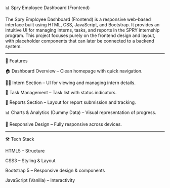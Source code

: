 📊 Spry Employee Dashboard (Frontend)

The Spry Employee Dashboard (Frontend) is a responsive web-based interface built using HTML, CSS, JavaScript, and Bootstrap. It provides an intuitive UI for managing interns, tasks, and reports in the SPRY internship program. This project focuses purely on the frontend design and layout, with placeholder components that can later be connected to a backend system.

---

🚀 Features

🏠 Dashboard Overview – Clean homepage with quick navigation.

👨‍💻 Intern Section – UI for viewing and managing intern details.

📅 Task Management – Task list with status indicators.

📝 Reports Section – Layout for report submission and tracking.

📊 Charts & Analytics (Dummy Data) – Visual representation of progress.

📱 Responsive Design – Fully responsive across devices.

---

🛠️ Tech Stack

HTML5 – Structure

CSS3 – Styling & Layout

Bootstrap 5 – Responsive design & components

JavaScript (Vanilla) – Interactivity

